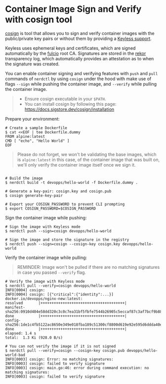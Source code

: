 # Container Image Sign and Verify with cosign tool

[cosign](https://github.com/sigstore/cosign) is tool that allows you to sign and verify container images with the
public/private key pairs or without them by providing
a [Keyless support](https://github.com/sigstore/cosign/blob/main/KEYLESS.md).

Keyless uses ephemeral keys and certificates, which are signed automatically by
the [fulcio](https://github.com/sigstore/fulcio) root CA. Signatures are stored in
the [rekor](https://github.com/sigstore/rekor) transparency log, which automatically provides an attestation as to when
the signature was created.

You can enable container signing and verifying features with `push` and `pull` commands of `nerdctl` by using `cosign`
under the hood with make use of flags `--sign` while pushing the container image, and `--verify` while pulling the
container image.

> * Ensure cosign executable in your `$PATH`.
> * You can install cosign by following this page: https://docs.sigstore.dev/cosign/installation

Prepare your environment:

```shell
# Create a sample Dockerfile
$ cat <<EOF | tee Dockerfile.dummy
FROM alpine:latest
CMD [ "echo", "Hello World" ]
EOF
```

> Please do not forget, we won't be validating the base images, which is `alpine:latest` in this case, of the container image that was built on,
> we'll only verify the container image itself once we sign it.

```shell

# Build the image
$ nerdctl build -t devopps/hello-world -f Dockerfile.dummy .

# Generate a key-pair: cosign.key and cosign.pub
$ cosign generate-key-pair

# Export your COSIGN_PASSWORD to prevent CLI prompting
$ export COSIGN_PASSWORD=$COSIGN_PASSWORD
```

Sign the container image while pushing:

```
# Sign the image with Keyless mode
$ nerdctl push --sign=cosign devopps/hello-world

# Sign the image and store the signature in the registry
$ nerdctl push --sign=cosign --cosign-key cosign.key devopps/hello-world
```

Verify the container image while pulling:

> REMINDER: Image won't be pulled if there are no matching signatures in case you passed `--verify` flag.

```shell
# Verify the image with Keyless mode
$ nerdctl pull --verify=cosign devopps/hello-world
INFO[0004] cosign:
INFO[0004] cosign: [{"critical":{"identity":...}]
docker.io/devopps/nginx-new:latest:                                               resolved       |++++++++++++++++++++++++++++++++++++++|
manifest-sha256:0910d404e58dd320c3c0c7ea31bf5fbfe7544b26905c5eccaf87c3af7bcf9b88: done           |++++++++++++++++++++++++++++++++++++++|
config-sha256:1de1c4fb5122ac8650e349e018fba189c51300cf8800d619e92e595d6ddda40e:   done           |++++++++++++++++++++++++++++++++++++++|
elapsed: 1.4 s                                                                    total:  1.3 Ki (928.0 B/s)

# You can not verify the image if it is not signed
$ nerdctl pull --verify=cosign --cosign-key cosign.pub devopps/hello-world-bad
INFO[0003] cosign: Error: no matching signatures:
INFO[0003] cosign: failed to verify signature
INFO[0003] cosign: main.go:46: error during command execution: no matching signatures:
INFO[0003] cosign: failed to verify signature
```
